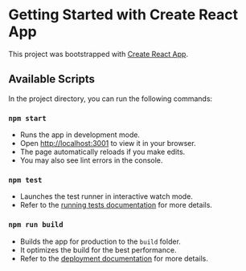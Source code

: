 # Getting Started with Create React App

This project was bootstrapped with [Create React App](https://github.com/facebook/create-react-app).

## Available Scripts

In the project directory, you can run the following commands:

### `npm start`
- Runs the app in development mode.
- Open [http://localhost:3001](http://localhost:3001) to view it in your browser.
- The page automatically reloads if you make edits.
- You may also see lint errors in the console.

### `npm test`
- Launches the test runner in interactive watch mode.  
- Refer to the [running tests documentation](https://facebook.github.io/create-react-app/docs/running-tests) for more details.

### `npm run build`
- Builds the app for production to the `build` folder.
- It optimizes the build for the best performance.
- Refer to the [deployment documentation](https://facebook.github.io/create-react-app/docs/deployment) for more details.
